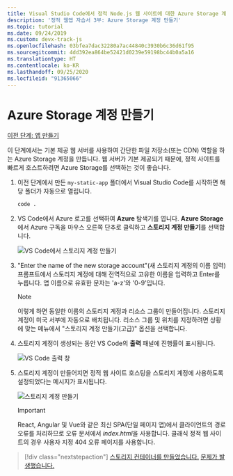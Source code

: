 ```yaml
---
title: Visual Studio Code에서 정적 Node.js 웹 사이트에 대한 Azure Storage 계정 만들기
description: '정적 웹앱 자습서 3부: Azure Storage 계정 만들기'
ms.topic: tutorial
ms.date: 09/24/2019
ms.custom: devx-track-js
ms.openlocfilehash: 03bfea7dac32280a7ac44840c3930b6c36d61f95
ms.sourcegitcommit: 4dd392ea864be52421d0239e59198bc44b0a5a16
ms.translationtype: HT
ms.contentlocale: ko-KR
ms.lasthandoff: 09/25/2020
ms.locfileid: "91365066"
---
```

# <a name="create-an-azure-storage-account"></a>Azure Storage 계정 만들기

[이전 단계: 앱 만들기](tutorial-vscode-static-website-node-02.md)

이 단계에서는 기본 제공 웹 서버를 사용하여 간단한 파일 저장소(또는 CDN) 역할을 하는 Azure Storage 계정을 만듭니다. 웹 서버가 기본 제공되기 때문에, 정적 사이트를 빠르게 호스트하려면 Azure Storage를 선택하는 것이 좋습니다.

1. 이전 단계에서 만든 `my-static-app` 폴더에서 Visual Studio Code를 시작하면 해당 폴더가 자동으로 열립니다.

    ```bash
    code .
    ```

1. VS Code에서 Azure 로고를 선택하여 **Azure** 탐색기를 엽니다. **Azure Storage**에서 Azure 구독을 마우스 오른쪽 단추로 클릭하고 **스토리지 계정 만들기**를 선택합니다.

    ![VS Code에서 스토리지 계정 만들기](media/static-website/create-storage-account.png)

1. "Enter the name of the new storage account"(새 스토리지 계정의 이름 입력) 프롬프트에서 스토리지 계정에 대해 전역적으로 고유한 이름을 입력하고 Enter를 누릅니다. 앱 이름으로 유효한 문자는 'a-z'와 '0-9'입니다.

    > [!NOTE]
    > 이렇게 하면 동일한 이름의 스토리지 계정과 리소스 그룹이 만들어집니다. 스토리지 계정이 미국 서부에 자동으로 배치됩니다. 리소스 그룹 및 위치를 지정하려면 상황에 맞는 메뉴에서 "스토리지 계정 만들기(고급)" 옵션을 선택합니다.

1. 스토리지 계정이 생성되는 동안 VS Code의 **출력** 패널에 진행률이 표시됩니다.

    ![VS Code 출력 창 ](media/static-website/output-storage.png)

1. 스토리지 계정이 만들어지면 정적 웹 사이트 호스팅을 스토리지 계정에 사용하도록 설정되었다는 메시지가 표시됩니다.

    ![스토리지 계정 만들기](media/static-website/static-website-enabled-notification.png)

    > [!IMPORTANT]
    > React, Angular 및 Vue와 같은 최신 SPA(단일 페이지 앱)에서 클라이언트의 경로 오류를 처리하므로 오류 문서에서 *index.html*을 사용합니다. 클래식 정적 웹 사이트의 경우 사용자 지정 404 오류 페이지를 사용합니다.

> [!div class="nextstepaction"]
> [스토리지 컨테이너를 만들었습니다.](tutorial-vscode-static-website-node-04.md) [문제가 발생했습니다.](https://www.research.net/r/PWZWZ52?tutorial=node-deployment-staticwebsite&step=create-storage)
